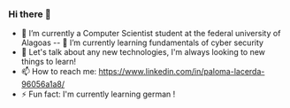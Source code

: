 ### Hi there 👋

- 🔭 I’m currently a Computer Scientist student at the federal university of Alagoas
-- 🌱 I’m currently learning fundamentals of cyber security  
- 💬 Let's talk about any new technologies, I'm always looking to new things to learn! 
- 📫 How to reach me: https://www.linkedin.com/in/paloma-lacerda-96056a1a8/ 
- ⚡ Fun fact: I'm currently learning german !
